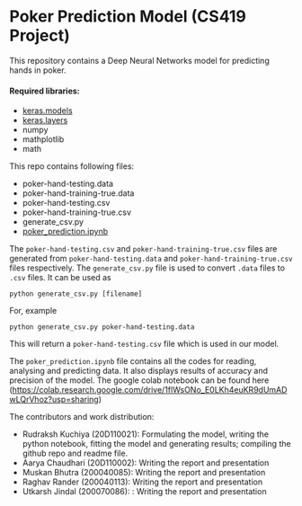 # Poker Prediction Model (CS419 Project)

This repository contains a Deep Neural Networks model for predicting hands in poker. 

#### Required libraries:
- [keras.models](https://phoenixnap.com/kb/how-to-install-keras-on-linux)
- [keras.layers](https://phoenixnap.com/kb/how-to-install-keras-on-linux)
- numpy
- mathplotlib
- math

This repo contains following files:
- poker-hand-testing.data
- poker-hand-training-true.data
- poker-hand-testing.csv
- poker-hand-training-true.csv
- generate_csv.py
- [poker_prediction.ipynb](https://colab.research.google.com/drive/1flWsONo_E0LKh4euKR9dUmADwLQrVhoz?usp=sharing)

The `poker-hand-testing.csv` and `poker-hand-training-true.csv` files are generated from `poker-hand-testing.data` and `poker-hand-training-true.csv` files respectively.
The `generate_csv.py` file is used to convert `.data` files to `.csv` files. It can be used as 
```
python generate_csv.py [filename]
```

For, example
```
python generate_csv.py poker-hand-testing.data
```
This will return a `poker-hand-testing.csv` file which is used in our model.

The `poker_prediction.ipynb` file contains all the codes for reading, analysing and predicting data. It also displays results of accuracy and precision of the model. The google colab notebook can be found here (https://colab.research.google.com/drive/1flWsONo_E0LKh4euKR9dUmADwLQrVhoz?usp=sharing)

The contributors and work distribution:
- Rudraksh Kuchiya (20D110021): Formulating the model, writing the python notebook, fitting the model and generating results; compiling the github repo and readme file.
- Aarya Chaudhari (20D110002): Writing the report and presentation
- Muskan Bhutra (200040085): Writing the report and presentation
- Raghav Rander (200040113): Writing the report and presentation
- Utkarsh Jindal (200070086): : Writing the report and presentation
